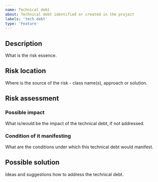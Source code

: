 ```yaml
---
name: Technical debt
about: Technical debt identified or created in the project
labels: 'tech debt'
type: 'Feature'
---
```


## Description
What is the risk essence.

## Risk location
Where is the source of the risk - class name(s), approach or solution.

## Risk assessment

### Possible impact
What is/would be the impact of the technical debt, if not addressed.

### Condition of it manifesting
What are the conditions under which this technical debt would manifest.

## Possible solution <!-- optional -->
Ideas and suggestions how to address the technical debt.